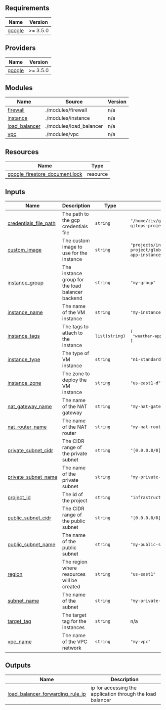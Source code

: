 <!-- BEGIN_TF_DOCS -->
## Requirements

| Name | Version |
|------|---------|
| <a name="requirement_google"></a> [google](#requirement\_google) | >= 3.5.0 |

## Providers

| Name | Version |
|------|---------|
| <a name="provider_google"></a> [google](#provider\_google) | >= 3.5.0 |

## Modules

| Name | Source | Version |
|------|--------|---------|
| <a name="module_firewall"></a> [firewall](#module\_firewall) | ./modules/firewall | n/a |
| <a name="module_instance"></a> [instance](#module\_instance) | ./modules/instance | n/a |
| <a name="module_load_balancer"></a> [load\_balancer](#module\_load\_balancer) | ./modules/load_balancer | n/a |
| <a name="module_vpc"></a> [vpc](#module\_vpc) | ./modules/vpc | n/a |

## Resources

| Name | Type |
|------|------|
| [google_firestore_document.lock](https://registry.terraform.io/providers/hashicorp/google/latest/docs/resources/firestore_document) | resource |

## Inputs

| Name | Description | Type | Default | Required |
|------|-------------|------|---------|:--------:|
| <a name="input_credentials_file_path"></a> [credentials\_file\_path](#input\_credentials\_file\_path) | The path to the gcp credentials file | `string` | `"/home/ziv/git/infratstructure-gitops-project/gcp-cred.json"` | no |
| <a name="input_custom_image"></a> [custom\_image](#input\_custom\_image) | The custom image to use for the instance | `string` | `"projects/infrastructure-gitops-project/global/machineImages/weather-app-instance-image"` | no |
| <a name="input_instance_group"></a> [instance\_group](#input\_instance\_group) | The instance group for the load balancer backend | `string` | `"my-group"` | no |
| <a name="input_instance_name"></a> [instance\_name](#input\_instance\_name) | The name of the VM instance | `string` | `"my-instance"` | no |
| <a name="input_instance_tags"></a> [instance\_tags](#input\_instance\_tags) | The tags to attach to the instance | `list(string)` | <pre>[<br>  "weather-app"<br>]</pre> | no |
| <a name="input_instance_type"></a> [instance\_type](#input\_instance\_type) | The type of VM instance | `string` | `"n1-standard-1"` | no |
| <a name="input_instance_zone"></a> [instance\_zone](#input\_instance\_zone) | The zone to deploy the VM instance | `string` | `"us-east1-d"` | no |
| <a name="input_nat_gateway_name"></a> [nat\_gateway\_name](#input\_nat\_gateway\_name) | The name of the NAT gateway | `string` | `"my-nat-gateway"` | no |
| <a name="input_nat_router_name"></a> [nat\_router\_name](#input\_nat\_router\_name) | The name of the NAT router | `string` | `"my-nat-router"` | no |
| <a name="input_private_subnet_cidr"></a> [private\_subnet\_cidr](#input\_private\_subnet\_cidr) | The CIDR range of the private subnet | `string` | `"[0.0.0.0/0]"` | no |
| <a name="input_private_subnet_name"></a> [private\_subnet\_name](#input\_private\_subnet\_name) | The name of the private subnet | `string` | `"my-private-subnet"` | no |
| <a name="input_project_id"></a> [project\_id](#input\_project\_id) | The id of the project | `string` | `"infrastructure-gitops-project"` | no |
| <a name="input_public_subnet_cidr"></a> [public\_subnet\_cidr](#input\_public\_subnet\_cidr) | The CIDR range of the public subnet | `string` | `"[0.0.0.0/0]"` | no |
| <a name="input_public_subnet_name"></a> [public\_subnet\_name](#input\_public\_subnet\_name) | The name of the public subnet | `string` | `"my-public-subnet"` | no |
| <a name="input_region"></a> [region](#input\_region) | The region where resources will be created | `string` | `"us-east1"` | no |
| <a name="input_subnet_name"></a> [subnet\_name](#input\_subnet\_name) | The name of the subnet | `string` | `"my-private-subnet"` | no |
| <a name="input_target_tag"></a> [target\_tag](#input\_target\_tag) | The target tag for the instances | `string` | n/a | yes |
| <a name="input_vpc_name"></a> [vpc\_name](#input\_vpc\_name) | The name of the VPC network | `string` | `"my-vpc"` | no |

## Outputs

| Name | Description |
|------|-------------|
| <a name="output_load_balancer_forwarding_rule_ip"></a> [load\_balancer\_forwarding\_rule\_ip](#output\_load\_balancer\_forwarding\_rule\_ip) | ip for accessing the application through the load balancer |
<!-- END_TF_DOCS -->